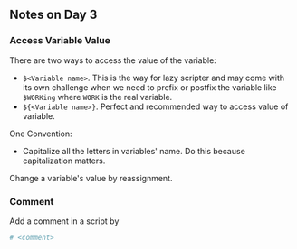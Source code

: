## Notes on Day 3

### Access Variable Value

There are two ways to access the value of the variable:

- `$<Variable name>`. This is the way for lazy scripter and may come with its own challenge when we need to prefix or postfix the variable like `$WORKing` where `WORK` is the real variable.
- `${<Variable name>}`. Perfect and recommended way to access value of variable.

One Convention:

- Capitalize all the letters in variables' name. Do this because capitalization matters.

Change a variable's value by reassignment.

### Comment

Add a comment in a script by

```bash
# <comment>
```

